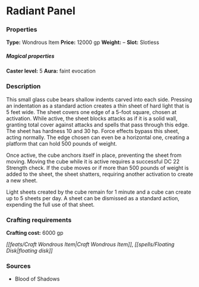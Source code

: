 ﻿---
Title: "Radiant Panel"
Type: "Wondrous Item"
Price: "12000 gp"
Weight: "–"
Slot: "Slotless"
Caster level: "5"
Aura: "faint evocation"
Description: |
  "This small glass cube bears shallow indents carved into each side. Pressing an indentation as a standard action creates a thin sheet of hard light that is 5 feet wide. The sheet covers one edge of a 5-foot square, chosen at activation. While active, the sheet blocks attacks as if it is a solid wall, granting total cover against attacks and spells that pass through this edge. The sheet has hardness 10 and 30 hp. Force effects bypass this sheet, acting normally. The edge chosen can even be a horizontal one, creating a platform that can hold 500 pounds of weight.
  Once active, the cube anchors itself in place, preventing the sheet from moving. Moving the cube while it is active requires a successful DC 22 Strength check. If the cube moves or if more than 500 pounds of weight is added to the sheet, the sheet shatters, requiring another activation to create a new sheet.
  Light sheets created by the cube remain for 1 minute and a cube can create up to 5 sheets per day. A sheet can be dismissed as a standard action, expending the full use of that sheet."
Crafting cost: "6000 gp"
Sources: "['Blood of Shadows']"
---

# Radiant Panel

### Properties

**Type:** Wondrous Item **Price:** 12000 gp **Weight:** – **Slot:** Slotless

##### Magical properties

**Caster level:** 5 **Aura:** faint evocation

### Description

This small glass cube bears shallow indents carved into each side. Pressing an indentation as a standard action creates a thin sheet of hard light that is 5 feet wide. The sheet covers one edge of a 5-foot square, chosen at activation. While active, the sheet blocks attacks as if it is a solid wall, granting total cover against attacks and spells that pass through this edge. The sheet has hardness 10 and 30 hp. Force effects bypass this sheet, acting normally. The edge chosen can even be a horizontal one, creating a platform that can hold 500 pounds of weight.

Once active, the cube anchors itself in place, preventing the sheet from moving. Moving the cube while it is active requires a successful DC 22 Strength check. If the cube moves or if more than 500 pounds of weight is added to the sheet, the sheet shatters, requiring another activation to create a new sheet.

Light sheets created by the cube remain for 1 minute and a cube can create up to 5 sheets per day. A sheet can be dismissed as a standard action, expending the full use of that sheet.

### Crafting requirements

**Crafting cost:** 6000 gp

_[[feats/Craft Wondrous Item|Craft Wondrous Item]]_, _[[spells/Floating Disk|floating disk]]_

### Sources

* Blood of Shadows